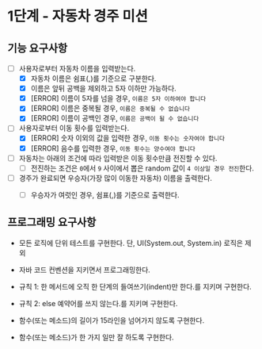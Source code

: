 # 1단계 - 자동차 경주 미션

## 기능 요구사항

- [ ] 사용자로부터 자동차 이름을 입력받는다.
  - [x] 자동차 이름은 쉼표(,)를 기준으로 구분한다.
  - [x] 이름은 앞뒤 공백을 제외하고 5자 이하만 가능하다.
  - [x] [ERROR] 이름이 5자를 넘을 경우, `이름은 5자 이하여야 합니다`
  - [x] [ERROR] 이름은 중복될 경우, `이름은 중복될 수 없습니다`
  - [x] [ERROR] 이름이 공백인 경우, `이름은 공백이 될 수 없습니다`

- [ ] 사용자로부터 이동 횟수를 입력받는다.
  - [x] [ERROR] 숫자 이외의 값을 입력한 경우, `이동 횟수는 숫자여야 합니다`
  - [x] [ERROR] 음수를 입력한 경우, `이동 횟수는 양수여야 합니다`

- [ ] 자동차는 아래의 조건에 따라 입력받은 이동 횟수만큼 전진할 수 있다.
  - [ ] 전진하는 조건은 `0`에서 `9` 사이에서 뽑은 random 값이 `4 이상일 경우 전진`한다.

- [ ] 경주가 완료되면 우승자(가장 많이 이동한 자동차) 이름을 출력한다.
  - [ ] 우승자가 여럿인 경우, 쉼표(,)를 기준으로 출력한다.


## 프로그래밍 요구사항
- 모든 로직에 단위 테스트를 구현한다. 단, UI(System.out, System.in) 로직은 제외

- 자바 코드 컨벤션을 지키면서 프로그래밍한다.

- 규칙 1: 한 메서드에 오직 한 단계의 들여쓰기(indent)만 한다.를 지키며 구현한다.

- 규칙 2: else 예약어를 쓰지 않는다.를 지키며 구현한다.

- 함수(또는 메소드)의 길이가 15라인을 넘어가지 않도록 구현한다.

- 함수(또는 메소드)가 한 가지 일만 잘 하도록 구현한다.

